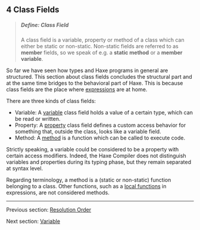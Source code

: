 ## 4 Class Fields

> ##### Define: Class Field
>
> A class field is a variable, property or method of a class which can either be static or non-static. Non-static fields are referred to as **member** fields, so we speak of e.g. a **static method** or a **member variable**.


So far we have seen how types and Haxe programs in general are structured. This section about class fields concludes the structural part and at the same time bridges to the behavioral part of Haxe. This is because class fields are the place where [expressions](expression.md) are at home.

There are three kinds of class fields:



* Variable: A [variable](class-field-variable.md) class field holds a value of a certain type, which can be read or written.
* Property: A [property](class-field-property.md) class field defines a custom access behavior for something that, outside the class, looks like a variable field.
* Method: A [method](class-field-method.md) is a function which can be called to execute code.


Strictly speaking, a variable could be considered to be a property with certain access modifiers. Indeed, the Haxe Compiler does not distinguish variables and properties during its typing phase, but they remain separated at syntax level.

Regarding terminology, a method is a (static or non-static) function belonging to a class. Other functions, such as a [local functions](expression-function.md) in expressions, are not considered methods.

---

Previous section: [Resolution Order](type-systemresolution-order.md)

Next section: [Variable](class-field-variable.md)